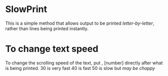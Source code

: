 # SlowPrint
This is a simple method that allows output to be printed *letter-by-letter*, rather than lines being printed instantly.

# To change text speed
To change the scrolling speed of the text, put \, [number] directly after what is being printed.
30 is very fast
40 is fast
50 is slow but *may be choppy*
